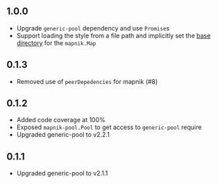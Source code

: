 
## 1.0.0

- Upgrade `generic-pool` dependency and use `Promise`s
- Support loading the style from a file path and implicitly set the
[base directory](https://github.com/mapnik/node-mapnik/blob/master/src/mapnik_map.cpp#L1146) for the `mapnik.Map`

## 0.1.3

 - Removed use of `peerDepedencies` for mapnik (#8)

## 0.1.2

 - Added code coverage at 100%
 - Exposed `mapnik-pool.Pool` to get access to `generic-pool` require
 - Upgraded generic-pool to v2.2.1

## 0.1.1

 - Upgraded generic-pool to v2.1.1